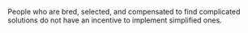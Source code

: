 People who are bred, selected, and compensated to find complicated solutions do not have an incentive to implement simplified ones.